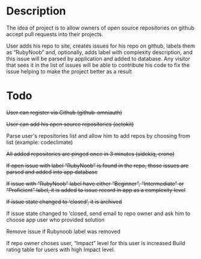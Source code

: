 # Description

The idea of project is to allow owners of open source repositories on github accept pull requests into their projects.

User adds his repo to site, creates issues for his repo on github, labels them as “RubyNoob” and, optionally, adds label with complexity description, and this issue will be parsed by application and added to database.
Any visitor that sees it in the list of issues will be able to contribute his code to fix the issue helping to make the project better as a result

# Todo

~~User can register via Github (github-omniauth)~~

~~User can add his open source repositories (octokit)~~

Parse user's repositories list and allow him to add repos by choosing from list (example: codeclimate)

~~All added repositories are pinged once in 3 minutes (sidekiq, crono)~~

~~If open issue with label “RubyNoob” is found in the repo, those issues are parsed and added into app database~~

~~If issue with “RubyNoob” label have either “Beginner”, “Intermediate” or “Proficient” label, it is added to issue record in app as a complexity level~~

~~If issue state changed to ‘closed’, it is archived~~

If issue state changed to ‘closed, send email to repo owner and ask him to choose app user who provided solution

Remove issue if Rubynoob label was removed

If repo owner choses user, “Impact” level for this user is increased
Build rating table for users with high Impact level.
